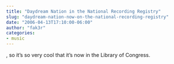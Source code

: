 ```yaml
---
title: "Daydream Nation in the National Recording Registry"
slug: "daydream-nation-now-on-the-national-recording-registry"
date: "2006-04-13T17:10:00-06:00"
author: "fak3r"
categories:
- music
---
```


, so it’s so very cool that it’s now in the Library of Congress.
